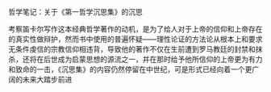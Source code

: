 哲学笔记：关于《第一哲学沉思集》的沉思

考察笛卡尔写作这本经典哲学著作的动机，是为了给人对于上帝的信仰和上帝存在的真实性做辩护，然而书中使用的普遍怀疑——理性论证的方法论从根本上和要求无条件虔信的宗教信仰相违背，导致他的著作不仅在生前遭到罗马教廷的封禁和抹杀，还将在后世成为启蒙思想的源流之一，并在那时给予他所信仰的上帝更为有力和致命的一击，《沉思集》的内容仍然停留在中世纪，可是形式已经向着一个更广阔的未来大踏步前进

